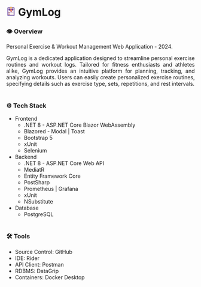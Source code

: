 ﻿# <img src="gymlog.png" width="25"/> GymLog

### **👁️ Overview**
Personal Exercise & Workout Management Web Application - 2024.

<p align="justify">
GymLog is a dedicated application designed to streamline personal exercise routines and workout logs. Tailored for fitness enthusiasts and athletes alike, GymLog provides an intuitive platform for planning, tracking, and analyzing workouts. Users can easily create personalized exercise routines, specifying details such as exercise type, sets, repetitions, and rest intervals.
</p>

#

### **⚙️ Tech Stack**
- Frontend  
  - .NET 8 - ASP.NET Core Blazor WebAssembly
  - Blazored - Modal | Toast
  - Bootstrap 5
  - xUnit
  - Selenium
- Backend
  - .NET 8 - ASP.NET Core Web API
  - MediatR
  - Entity Framework Core
  - PostSharp
  - Prometheus | Grafana
  - xUnit
  - NSubstitute
- Database
  - PostgreSQL

#

### **🛠️ Tools**
- Source Control: GitHub
- IDE: Rider
- API Client: Postman
- RDBMS: DataGrip
- Containers: Docker Desktop